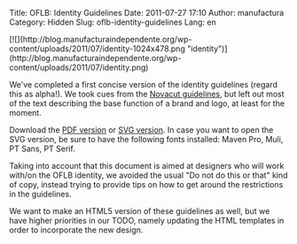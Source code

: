 Title: OFLB: Identity Guidelines
Date: 2011-07-27 17:10
Author: manufactura
Category: Hidden
Slug: oflb-identity-guidelines
Lang: en

<!--:en-->[![](http://blog.manufacturaindependente.org/wp-content/uploads/2011/07/identity-1024x478.png "identity")](http://blog.manufacturaindependente.org/wp-content/uploads/2011/07/identity.png)

We've completed a first concise version of the identity guidelines
(regard this as alpha!). We took cues from the [Novacut
guidelines](http://blog.novacut.com/2011/05/new-novacut-brand-and-identity.html),
but left out most of the text describing the base function of a brand
and logo, at least for the moment.

Download the [PDF
version](http://manufacturaindependente.com/oflb/identity.pdf) or [SVG
version](http://manufacturaindependente.com/oflb/identity.svg). In case
you want to open the SVG version, be sure to have the following fonts
installed: Maven Pro, Muli, PT Sans, PT Serif.

Taking into account that this document is aimed at designers who will
work with/on the OFLB identity, we avoided the usual "Do not do this or
that" kind of copy, instead trying to provide tips on how to get around
the restrictions in the guidelines.

We want to make an HTML5 version of these guidelines as well, but we
have higher priorities in our TODO, namely updating the HTML templates
in order to incorporate the new design. <!--:-->

